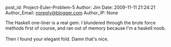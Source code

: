 post_id: Project-Euler-Problem-5
Author: Jim
Date: 2009-11-11 21:24:21
Author_Email: noreply@blogger.com
Author_IP: None

The Haskell one-liner is a real gem. I blundered through the brute force methods first of course, and ran out of memory because I&#39;m a haskell noob.<br /><br />Then I found your elegant fold. Damn that&#39;s nice.
